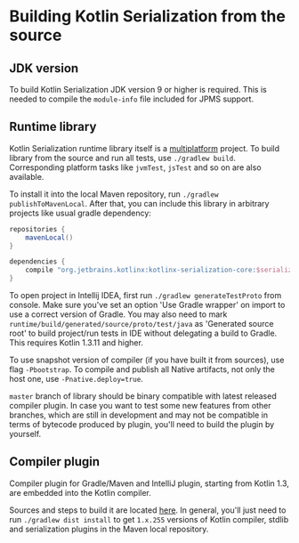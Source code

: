 # Building Kotlin Serialization from the source

## JDK version

To build Kotlin Serialization JDK version 9 or higher is required.
This is needed to compile the `module-info` file included for JPMS support.

## Runtime library

Kotlin Serialization runtime library itself is a [multiplatform](http://kotlinlang.org/docs/reference/multiplatform.html) project.
To build library from the source and run all tests, use `./gradlew build`. Corresponding platform tasks like `jvmTest`, `jsTest` and so on are also available.

To install it into the local Maven repository, run `./gradlew publishToMavenLocal`. 
After that, you can include this library in arbitrary projects like usual gradle dependency:

```gradle
repositories {
    mavenLocal()
}

dependencies {
    compile "org.jetbrains.kotlinx:kotlinx-serialization-core:$serialization_version"
}
```

To open project in Intellij IDEA, first run `./gradlew generateTestProto` from console.
Make sure you've set an option 'Use Gradle wrapper' on import to use a correct version of Gradle.
You may also need to mark `runtime/build/generated/source/proto/test/java` as 'Generated source root' to build project/run tests in IDE without delegating a build to Gradle.
This requires Kotlin 1.3.11 and higher.

To use snapshot version of compiler (if you have built it from sources), use flag `-Pbootstrap`. To compile and publish all Native artifacts, not only the host one, use `-Pnative.deploy=true`.

`master` branch of library should be binary compatible with latest released compiler plugin. In case you want to test some new features from other branches, which are still in development and may not be compatible in terms of bytecode produced by plugin, you'll need to build the plugin by yourself.

## Compiler plugin

Compiler plugin for Gradle/Maven and IntelliJ plugin, starting from Kotlin 1.3, are embedded into the Kotlin compiler. 

Sources and steps to build it are located [here](https://github.com/JetBrains/kotlin/blob/master/plugins/kotlin-serialization/kotlin-serialization-compiler/). In general, you'll just need to run `./gradlew dist install` to get `1.x.255` versions of Kotlin compiler, stdlib and serialization plugins in the Maven local repository.
